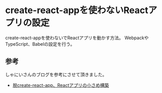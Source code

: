 # create-react-appを使わないReactアプリの設定

create-react-appを使わないでReactアプリを動かす方法。
WebpackやTypeScript、Babelの設定を行う。

## 参考

しゃにいさんのブログを参考にさせて頂きました。

- [脱create-react-app、Reactアプリの小さめ構築](https://shinyaigeek.dev/post/without-create-react-app)

